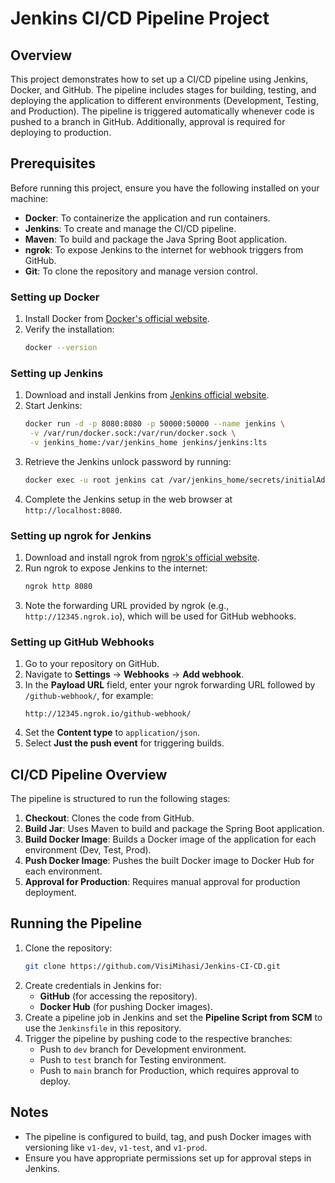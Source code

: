 
# Jenkins CI/CD Pipeline Project

## Overview

This project demonstrates how to set up a CI/CD pipeline using Jenkins, Docker, and GitHub. The pipeline includes stages for building, testing, and deploying the application to different environments (Development, Testing, and Production). The pipeline is triggered automatically whenever code is pushed to a branch in GitHub. Additionally, approval is required for deploying to production.

## Prerequisites

Before running this project, ensure you have the following installed on your machine:

- **Docker**: To containerize the application and run containers.
- **Jenkins**: To create and manage the CI/CD pipeline.
- **Maven**: To build and package the Java Spring Boot application.
- **ngrok**: To expose Jenkins to the internet for webhook triggers from GitHub.
- **Git**: To clone the repository and manage version control.

### Setting up Docker

1. Install Docker from [Docker's official website](https://www.docker.com/products/docker-desktop).
2. Verify the installation:
   ```bash
   docker --version
   ```

### Setting up Jenkins

1. Download and install Jenkins from [Jenkins official website](https://www.jenkins.io/download/).
2. Start Jenkins:
   ```bash
   docker run -d -p 8080:8080 -p 50000:50000 --name jenkins \
    -v /var/run/docker.sock:/var/run/docker.sock \
    -v jenkins_home:/var/jenkins_home jenkins/jenkins:lts
   ```
3. Retrieve the Jenkins unlock password by running:
   ```bash
   docker exec -u root jenkins cat /var/jenkins_home/secrets/initialAdminPassword
   ```
4. Complete the Jenkins setup in the web browser at `http://localhost:8080`.

### Setting up ngrok for Jenkins

1. Download and install ngrok from [ngrok's official website](https://ngrok.com/download).
2. Run ngrok to expose Jenkins to the internet:
   ```bash
   ngrok http 8080
   ```
3. Note the forwarding URL provided by ngrok (e.g., `http://12345.ngrok.io`), which will be used for GitHub webhooks.

### Setting up GitHub Webhooks

1. Go to your repository on GitHub.
2. Navigate to **Settings** -> **Webhooks** -> **Add webhook**.
3. In the **Payload URL** field, enter your ngrok forwarding URL followed by `/github-webhook/`, for example:
   ```
   http://12345.ngrok.io/github-webhook/
   ```
4. Set the **Content type** to `application/json`.
5. Select **Just the push event** for triggering builds.

## CI/CD Pipeline Overview

The pipeline is structured to run the following stages:

1. **Checkout**: Clones the code from GitHub.
2. **Build Jar**: Uses Maven to build and package the Spring Boot application.
3. **Build Docker Image**: Builds a Docker image of the application for each environment (Dev, Test, Prod).
4. **Push Docker Image**: Pushes the built Docker image to Docker Hub for each environment.
5. **Approval for Production**: Requires manual approval for production deployment.

## Running the Pipeline

1. Clone the repository:
   ```bash
   git clone https://github.com/VisiMihasi/Jenkins-CI-CD.git
   ```
2. Create credentials in Jenkins for:
   - **GitHub** (for accessing the repository).
   - **Docker Hub** (for pushing Docker images).
3. Create a pipeline job in Jenkins and set the **Pipeline Script from SCM** to use the `Jenkinsfile` in this repository.
4. Trigger the pipeline by pushing code to the respective branches:
   - Push to `dev` branch for Development environment.
   - Push to `test` branch for Testing environment.
   - Push to `main` branch for Production, which requires approval to deploy.

## Notes


- The pipeline is configured to build, tag, and push Docker images with versioning like `v1-dev`, `v1-test`, and `v1-prod`.
- Ensure you have appropriate permissions set up for approval steps in Jenkins.
